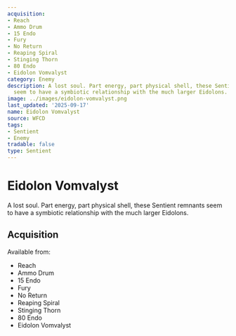 ```yaml
---
acquisition:
- Reach
- Ammo Drum
- 15 Endo
- Fury
- No Return
- Reaping Spiral
- Stinging Thorn
- 80 Endo
- Eidolon Vomvalyst
category: Enemy
description: A lost soul. Part energy, part physical shell, these Sentient remnants
  seem to have a symbiotic relationship with the much larger Eidolons.
image: ../images/eidolon-vomvalyst.png
last_updated: '2025-09-17'
name: Eidolon Vomvalyst
source: WFCD
tags:
- Sentient
- Enemy
tradable: false
type: Sentient
---
```


# Eidolon Vomvalyst

A lost soul. Part energy, part physical shell, these Sentient remnants seem to have a symbiotic relationship with the much larger Eidolons.

## Acquisition

Available from:
- Reach
- Ammo Drum
- 15 Endo
- Fury
- No Return
- Reaping Spiral
- Stinging Thorn
- 80 Endo
- Eidolon Vomvalyst

